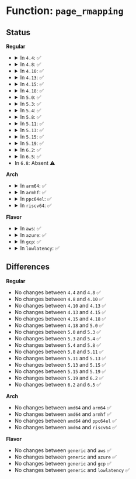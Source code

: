 # Function: <code>page_rmapping</code>

## Status
<b>Regular</b>
<ul>
<li>
<details>
<summary>In <code>4.4</code>: ✅</summary>

```c
void *page_rmapping(struct page *page);
```

**Collision:** Unique Global

**Inline:** No

**Transformation:** False

**Instances:**

```
In mm/util.c (ffffffff811ac070)
Location: mm/util.c:314
Inline: False
Direct callers:
  - mm/rmap.c:page_referenced
  - mm/ksm.c:ksm_scan_thread
  - mm/ksm.c:ksm_scan_thread
  - mm/ksm.c:ksm_scan_thread
  - mm/ksm.c:ksm_might_need_to_copy
  - mm/ksm.c:rmap_walk_ksm
  - mm/ksm.c:ksm_migrate_page
```
**Symbols:**

```
ffffffff811ac070-ffffffff811ac091: page_rmapping (STB_GLOBAL)
```
</details>
</li>
<li>
<details>
<summary>In <code>4.8</code>: ✅</summary>

```c
void *page_rmapping(struct page *page);
```

**Collision:** Unique Global

**Inline:** No

**Transformation:** False

**Instances:**

```
In mm/util.c (ffffffff811c4ce0)
Location: mm/util.c:344
Inline: False
Direct callers:
  - mm/memory.c:handle_mm_fault
  - mm/memory.c:handle_mm_fault
  - mm/memory.c:unmap_page_range
  - mm/rmap.c:page_referenced
  - mm/ksm.c:ksm_migrate_page
  - mm/ksm.c:rmap_walk_ksm
  - mm/ksm.c:ksm_might_need_to_copy
  - mm/ksm.c:ksm_scan_thread
  - mm/ksm.c:ksm_scan_thread
  - mm/ksm.c:ksm_scan_thread
```
**Symbols:**

```
ffffffff811c4ce0-ffffffff811c4d01: page_rmapping (STB_GLOBAL)
```
</details>
</li>
<li>
<details>
<summary>In <code>4.10</code>: ✅</summary>

```c
void *page_rmapping(struct page *page);
```

**Collision:** Unique Global

**Inline:** No

**Transformation:** False

**Instances:**

```
In mm/util.c (ffffffff811d4df0)
Location: mm/util.c:347
Inline: False
Direct callers:
  - mm/memory.c:unmap_page_range
  - mm/rmap.c:page_referenced
  - mm/ksm.c:ksm_migrate_page
  - mm/ksm.c:rmap_walk_ksm
  - mm/ksm.c:ksm_might_need_to_copy
  - mm/ksm.c:ksm_scan_thread
  - mm/ksm.c:ksm_scan_thread
  - mm/ksm.c:ksm_scan_thread
```
**Symbols:**

```
ffffffff811d4df0-ffffffff811d4e11: page_rmapping (STB_GLOBAL)
```
</details>
</li>
<li>
<details>
<summary>In <code>4.13</code>: ✅</summary>

```c
void *page_rmapping(struct page *page);
```

**Collision:** Unique Global

**Inline:** No

**Transformation:** False

**Instances:**

```
In mm/util.c (ffffffff811ddc40)
Location: mm/util.c:431
Inline: False
Direct callers:
  - mm/rmap.c:page_referenced
  - mm/ksm.c:ksm_migrate_page
  - mm/ksm.c:rmap_walk_ksm
  - mm/ksm.c:ksm_might_need_to_copy
  - mm/ksm.c:ksm_scan_thread
  - mm/ksm.c:ksm_scan_thread
  - mm/ksm.c:ksm_scan_thread
```
**Symbols:**

```
ffffffff811ddc40-ffffffff811ddc61: page_rmapping (STB_GLOBAL)
```
</details>
</li>
<li>
<details>
<summary>In <code>4.15</code>: ✅</summary>

```c
void *page_rmapping(struct page *page);
```

**Collision:** Unique Global

**Inline:** No

**Transformation:** False

**Instances:**

```
In mm/util.c (ffffffff811f36c0)
Location: mm/util.c:431
Inline: False
Direct callers:
  - mm/rmap.c:page_referenced
  - mm/ksm.c:ksm_migrate_page
  - mm/ksm.c:rmap_walk_ksm
  - mm/ksm.c:ksm_might_need_to_copy
  - mm/ksm.c:ksm_scan_thread
  - mm/ksm.c:ksm_scan_thread
  - mm/ksm.c:ksm_scan_thread
```
**Symbols:**

```
ffffffff811f36c0-ffffffff811f36e1: page_rmapping (STB_GLOBAL)
```
</details>
</li>
<li>
<details>
<summary>In <code>4.18</code>: ✅</summary>

```c
void *page_rmapping(struct page *page);
```

**Collision:** Unique Global

**Inline:** No

**Transformation:** False

**Instances:**

```
In mm/util.c (ffffffff81214980)
Location: mm/util.c:457
Inline: False
Direct callers:
  - mm/rmap.c:page_referenced
  - mm/ksm.c:ksm_migrate_page
  - mm/ksm.c:rmap_walk_ksm
  - mm/ksm.c:ksm_might_need_to_copy
  - mm/ksm.c:ksm_scan_thread
  - mm/ksm.c:ksm_scan_thread
  - mm/ksm.c:ksm_scan_thread
```
**Symbols:**

```
ffffffff81214980-ffffffff812149a1: page_rmapping (STB_GLOBAL)
```
</details>
</li>
<li>
<details>
<summary>In <code>5.0</code>: ✅</summary>

```c
void *page_rmapping(struct page *page);
```

**Collision:** Unique Global

**Inline:** No

**Transformation:** False

**Instances:**

```
In mm/util.c (ffffffff81227860)
Location: mm/util.c:460
Inline: False
Direct callers:
  - mm/rmap.c:page_referenced
  - mm/ksm.c:ksm_migrate_page
  - mm/ksm.c:rmap_walk_ksm
  - mm/ksm.c:ksm_might_need_to_copy
  - mm/ksm.c:ksm_scan_thread
  - mm/ksm.c:ksm_scan_thread
  - mm/ksm.c:ksm_scan_thread
```
**Symbols:**

```
ffffffff81227860-ffffffff81227881: page_rmapping (STB_GLOBAL)
```
</details>
</li>
<li>
<details>
<summary>In <code>5.3</code>: ✅</summary>

```c
void *page_rmapping(struct page *page);
```

**Collision:** Unique Global

**Inline:** No

**Transformation:** False

**Instances:**

```
In mm/util.c (ffffffff81237600)
Location: mm/util.c:503
Inline: False
Direct callers:
  - mm/rmap.c:page_referenced
  - mm/ksm.c:ksm_migrate_page
  - mm/ksm.c:reuse_ksm_page
  - mm/ksm.c:rmap_walk_ksm
  - mm/ksm.c:ksm_might_need_to_copy
  - mm/ksm.c:cmp_and_merge_page
  - mm/ksm.c:cmp_and_merge_page
  - mm/ksm.c:stable_tree_search
```
**Symbols:**

```
ffffffff81237600-ffffffff81237621: page_rmapping (STB_GLOBAL)
```
</details>
</li>
<li>
<details>
<summary>In <code>5.4</code>: ✅</summary>

```c
void *page_rmapping(struct page *page);
```

**Collision:** Unique Global

**Inline:** No

**Transformation:** False

**Instances:**

```
In mm/util.c (ffffffff81245850)
Location: mm/util.c:608
Inline: False
Direct callers:
  - mm/memory.c:fault_dirty_shared_page
  - mm/memory.c:fault_dirty_shared_page
  - mm/rmap.c:page_referenced
  - mm/ksm.c:ksm_migrate_page
  - mm/ksm.c:reuse_ksm_page
  - mm/ksm.c:rmap_walk_ksm
  - mm/ksm.c:ksm_might_need_to_copy
  - mm/ksm.c:cmp_and_merge_page
  - mm/ksm.c:cmp_and_merge_page
  - mm/ksm.c:stable_tree_search
```
**Symbols:**

```
ffffffff81245850-ffffffff81245871: page_rmapping (STB_GLOBAL)
```
</details>
</li>
<li>
<details>
<summary>In <code>5.8</code>: ✅</summary>

```c
void *page_rmapping(struct page *page);
```

**Collision:** Unique Global

**Inline:** No

**Transformation:** False

**Instances:**

```
In mm/util.c (ffffffff81273580)
Location: mm/util.c:636
Inline: False
Direct callers:
  - mm/memory.c:fault_dirty_shared_page
  - mm/memory.c:fault_dirty_shared_page
  - mm/memory.c:zap_pte_range
  - mm/memory.c:zap_pte_range
  - mm/rmap.c:page_referenced
  - mm/ksm.c:ksm_migrate_page
  - mm/ksm.c:reuse_ksm_page
  - mm/ksm.c:rmap_walk_ksm
  - mm/ksm.c:ksm_might_need_to_copy
  - mm/ksm.c:cmp_and_merge_page
  - mm/ksm.c:cmp_and_merge_page
  - mm/ksm.c:stable_tree_search
```
**Symbols:**

```
ffffffff81273580-ffffffff812735a1: page_rmapping (STB_GLOBAL)
```
</details>
</li>
<li>
<details>
<summary>In <code>5.11</code>: ✅</summary>

```c
void *page_rmapping(struct page *page);
```

**Collision:** Unique Global

**Inline:** No

**Transformation:** False

**Instances:**

```
In mm/util.c (ffffffff8127dd40)
Location: mm/util.c:649
Inline: False
Direct callers:
  - mm/memory.c:fault_dirty_shared_page
  - mm/memory.c:fault_dirty_shared_page
  - mm/memory.c:zap_pte_range
  - mm/memory.c:zap_pte_range
  - mm/rmap.c:page_referenced
  - mm/ksm.c:ksm_migrate_page
  - mm/ksm.c:rmap_walk_ksm
  - mm/ksm.c:ksm_might_need_to_copy
  - mm/ksm.c:cmp_and_merge_page
  - mm/ksm.c:cmp_and_merge_page
  - mm/ksm.c:stable_tree_search
```
**Symbols:**

```
ffffffff8127dd40-ffffffff8127dd61: page_rmapping (STB_GLOBAL)
```
</details>
</li>
<li>
<details>
<summary>In <code>5.13</code>: ✅</summary>

```c
void *page_rmapping(struct page *page);
```

**Collision:** Unique Global

**Inline:** No

**Transformation:** False

**Instances:**

```
In mm/util.c (ffffffff81282f00)
Location: mm/util.c:649
Inline: False
Direct callers:
  - mm/memory.c:fault_dirty_shared_page
  - mm/memory.c:fault_dirty_shared_page
  - mm/memory.c:zap_pte_range
  - mm/memory.c:zap_pte_range
  - mm/rmap.c:page_referenced
  - mm/ksm.c:ksm_migrate_page
  - mm/ksm.c:rmap_walk_ksm
  - mm/ksm.c:ksm_might_need_to_copy
  - mm/ksm.c:cmp_and_merge_page
  - mm/ksm.c:cmp_and_merge_page
  - mm/ksm.c:stable_tree_search
```
**Symbols:**

```
ffffffff81282f00-ffffffff81282f21: page_rmapping (STB_GLOBAL)
```
</details>
</li>
<li>
<details>
<summary>In <code>5.15</code>: ✅</summary>

```c
void *page_rmapping(struct page *page);
```

**Collision:** Unique Global

**Inline:** No

**Transformation:** False

**Instances:**

```
In mm/util.c (ffffffff812c0ff0)
Location: mm/util.c:670
Inline: False
Direct callers:
  - mm/memory.c:fault_dirty_shared_page
  - mm/memory.c:fault_dirty_shared_page
  - mm/memory.c:zap_pte_range
  - mm/memory.c:zap_pte_range
  - mm/rmap.c:page_referenced
  - mm/ksm.c:ksm_migrate_page
  - mm/ksm.c:rmap_walk_ksm
  - mm/ksm.c:ksm_might_need_to_copy
  - mm/ksm.c:cmp_and_merge_page
  - mm/ksm.c:cmp_and_merge_page
  - mm/ksm.c:stable_tree_search
```
**Symbols:**

```
ffffffff812c0ff0-ffffffff812c1011: page_rmapping (STB_GLOBAL)
```
</details>
</li>
<li>
<details>
<summary>In <code>5.19</code>: ✅</summary>

```c
void *page_rmapping(struct page *page);
```

**Collision:** Unique Global

**Inline:** No

**Transformation:** False

**Instances:**

```
In mm/util.c (ffffffff8131de70)
Location: mm/util.c:743
Inline: False
Direct callers:
  - mm/memory.c:fault_dirty_shared_page
  - mm/memory.c:fault_dirty_shared_page
```
**Symbols:**

```
ffffffff8131de70-ffffffff8131decd: page_rmapping (STB_GLOBAL)
```
</details>
</li>
<li>
<details>
<summary>In <code>6.2</code>: ✅</summary>

```c
void *page_rmapping(struct page *page);
```

**Collision:** Unique Global

**Inline:** No

**Transformation:** False

**Instances:**

```
In mm/util.c (ffffffff81391990)
Location: mm/util.c:715
Inline: False
Direct callers:
  - mm/memory.c:fault_dirty_shared_page
  - mm/memory.c:fault_dirty_shared_page
```
**Symbols:**

```
ffffffff81391990-ffffffff813919ed: page_rmapping (STB_GLOBAL)
```
</details>
</li>
<li>
<details>
<summary>In <code>6.5</code>: ✅</summary>

```c
void *page_rmapping(struct page *page);
```

**Collision:** Unique Global

**Inline:** No

**Transformation:** False

**Instances:**

```
In mm/util.c (ffffffff813c4370)
Location: mm/util.c:738
Inline: False
Direct callers:
  - mm/memory.c:fault_dirty_shared_page
  - mm/memory.c:fault_dirty_shared_page
```
**Symbols:**

```
ffffffff813c4370-ffffffff813c43dd: page_rmapping (STB_GLOBAL)
```
</details>
</li>
<li>
In <code>6.8</code>: Absent ⚠️
</li>
</ul>
<b>Arch</b>
<ul>
<li>
<details>
<summary>In <code>arm64</code>: ✅</summary>

```c
void *page_rmapping(struct page *page);
```

**Collision:** Unique Global

**Inline:** No

**Transformation:** False

**Instances:**

```
In mm/util.c (ffff8000102d8de8)
Location: mm/util.c:608
Inline: False
Direct callers:
  - mm/memory.c:fault_dirty_shared_page
  - mm/memory.c:fault_dirty_shared_page
  - mm/memory.c:unmap_page_range
  - mm/rmap.c:page_referenced
  - mm/ksm.c:ksm_migrate_page
  - mm/ksm.c:reuse_ksm_page
  - mm/ksm.c:rmap_walk_ksm
  - mm/ksm.c:ksm_might_need_to_copy
  - mm/ksm.c:cmp_and_merge_page
  - mm/ksm.c:cmp_and_merge_page
  - mm/ksm.c:stable_tree_search
```
**Symbols:**

```
ffff8000102d8de8-ffff8000102d8e24: page_rmapping (STB_GLOBAL)
```
</details>
</li>
<li>
<details>
<summary>In <code>armhf</code>: ✅</summary>

```c
void *page_rmapping(struct page *page);
```

**Collision:** Unique Global

**Inline:** No

**Transformation:** False

**Instances:**

```
In mm/util.c (c04ffffc)
Location: mm/util.c:608
Inline: False
Direct callers:
  - mm/memory.c:fault_dirty_shared_page
  - mm/memory.c:fault_dirty_shared_page
  - mm/memory.c:unmap_page_range
  - mm/rmap.c:page_referenced
  - mm/ksm.c:ksm_migrate_page
  - mm/ksm.c:reuse_ksm_page
  - mm/ksm.c:rmap_walk_ksm
  - mm/ksm.c:ksm_might_need_to_copy
  - mm/ksm.c:ksm_do_scan
  - mm/ksm.c:ksm_do_scan
  - mm/ksm.c:ksm_do_scan
```
**Symbols:**

```
c04ffffc-c0500028: page_rmapping (STB_GLOBAL)
```
</details>
</li>
<li>
<details>
<summary>In <code>ppc64el</code>: ✅</summary>

```c
void *page_rmapping(struct page *page);
```

**Collision:** Unique Global

**Inline:** No

**Transformation:** False

**Instances:**

```
In mm/util.c (c000000000398910)
Location: mm/util.c:608
Inline: False
Direct callers:
  - mm/memory.c:fault_dirty_shared_page
  - mm/memory.c:fault_dirty_shared_page
  - mm/memory.c:zap_pte_range
  - mm/memory.c:zap_pte_range
  - mm/rmap.c:page_referenced
  - mm/ksm.c:ksm_migrate_page
  - mm/ksm.c:reuse_ksm_page
  - mm/ksm.c:rmap_walk_ksm
  - mm/ksm.c:ksm_might_need_to_copy
  - mm/ksm.c:cmp_and_merge_page
  - mm/ksm.c:cmp_and_merge_page
  - mm/ksm.c:stable_tree_search
```
**Symbols:**

```
c000000000398910-c000000000398940: page_rmapping (STB_GLOBAL)
```
</details>
</li>
<li>
<details>
<summary>In <code>riscv64</code>: ✅</summary>

```c
void *page_rmapping(struct page *page);
```

**Collision:** Unique Global

**Inline:** No

**Transformation:** False

**Instances:**

```
In mm/util.c (ffffffe0001f3278)
Location: mm/util.c:608
Inline: False
Direct callers:
  - mm/memory.c:fault_dirty_shared_page
  - mm/memory.c:fault_dirty_shared_page
  - mm/memory.c:unmap_page_range
  - mm/rmap.c:page_referenced
  - mm/ksm.c:ksm_migrate_page
  - mm/ksm.c:reuse_ksm_page
  - mm/ksm.c:rmap_walk_ksm
  - mm/ksm.c:ksm_might_need_to_copy
  - mm/ksm.c:ksm_do_scan
  - mm/ksm.c:ksm_do_scan
  - mm/ksm.c:ksm_do_scan
```
**Symbols:**

```
ffffffe0001f3278-ffffffe0001f32b8: page_rmapping (STB_GLOBAL)
```
</details>
</li>
</ul>
<b>Flavor</b>
<ul>
<li>
<details>
<summary>In <code>aws</code>: ✅</summary>

```c
void *page_rmapping(struct page *page);
```

**Collision:** Unique Global

**Inline:** No

**Transformation:** False

**Instances:**

```
In mm/util.c (ffffffff8123dea0)
Location: mm/util.c:608
Inline: False
Direct callers:
  - mm/memory.c:fault_dirty_shared_page
  - mm/memory.c:fault_dirty_shared_page
  - mm/rmap.c:page_referenced
  - mm/ksm.c:ksm_migrate_page
  - mm/ksm.c:reuse_ksm_page
  - mm/ksm.c:rmap_walk_ksm
  - mm/ksm.c:ksm_might_need_to_copy
  - mm/ksm.c:cmp_and_merge_page
  - mm/ksm.c:cmp_and_merge_page
  - mm/ksm.c:stable_tree_search
```
**Symbols:**

```
ffffffff8123dea0-ffffffff8123dec1: page_rmapping (STB_GLOBAL)
```
</details>
</li>
<li>
<details>
<summary>In <code>azure</code>: ✅</summary>

```c
void *page_rmapping(struct page *page);
```

**Collision:** Unique Global

**Inline:** No

**Transformation:** False

**Instances:**

```
In mm/util.c (ffffffff81230ea0)
Location: mm/util.c:608
Inline: False
Direct callers:
  - mm/memory.c:fault_dirty_shared_page
  - mm/memory.c:fault_dirty_shared_page
  - mm/memory.c:zap_pte_range
  - mm/memory.c:zap_pte_range
  - mm/rmap.c:page_referenced
  - mm/ksm.c:ksm_migrate_page
  - mm/ksm.c:reuse_ksm_page
  - mm/ksm.c:rmap_walk_ksm
  - mm/ksm.c:ksm_might_need_to_copy
  - mm/ksm.c:cmp_and_merge_page
  - mm/ksm.c:cmp_and_merge_page
  - mm/ksm.c:stable_tree_search
```
**Symbols:**

```
ffffffff81230ea0-ffffffff81230ec1: page_rmapping (STB_GLOBAL)
```
</details>
</li>
<li>
<details>
<summary>In <code>gcp</code>: ✅</summary>

```c
void *page_rmapping(struct page *page);
```

**Collision:** Unique Global

**Inline:** No

**Transformation:** False

**Instances:**

```
In mm/util.c (ffffffff8123bc40)
Location: mm/util.c:608
Inline: False
Direct callers:
  - mm/memory.c:fault_dirty_shared_page
  - mm/memory.c:fault_dirty_shared_page
  - mm/rmap.c:page_referenced
  - mm/ksm.c:ksm_migrate_page
  - mm/ksm.c:reuse_ksm_page
  - mm/ksm.c:rmap_walk_ksm
  - mm/ksm.c:ksm_might_need_to_copy
  - mm/ksm.c:cmp_and_merge_page
  - mm/ksm.c:cmp_and_merge_page
  - mm/ksm.c:stable_tree_search
```
**Symbols:**

```
ffffffff8123bc40-ffffffff8123bc61: page_rmapping (STB_GLOBAL)
```
</details>
</li>
<li>
<details>
<summary>In <code>lowlatency</code>: ✅</summary>

```c
void *page_rmapping(struct page *page);
```

**Collision:** Unique Global

**Inline:** No

**Transformation:** False

**Instances:**

```
In mm/util.c (ffffffff8124b350)
Location: mm/util.c:608
Inline: False
Direct callers:
  - mm/memory.c:fault_dirty_shared_page
  - mm/memory.c:fault_dirty_shared_page
  - mm/rmap.c:page_referenced
  - mm/ksm.c:ksm_migrate_page
  - mm/ksm.c:reuse_ksm_page
  - mm/ksm.c:rmap_walk_ksm
  - mm/ksm.c:ksm_might_need_to_copy
  - mm/ksm.c:cmp_and_merge_page
  - mm/ksm.c:cmp_and_merge_page
  - mm/ksm.c:stable_tree_search
```
**Symbols:**

```
ffffffff8124b350-ffffffff8124b371: page_rmapping (STB_GLOBAL)
```
</details>
</li>
</ul>

## Differences
<b>Regular</b>
<ul>
<li>
No changes between <code>4.4</code> and <code>4.8</code> ✅
</li>
<li>
No changes between <code>4.8</code> and <code>4.10</code> ✅
</li>
<li>
No changes between <code>4.10</code> and <code>4.13</code> ✅
</li>
<li>
No changes between <code>4.13</code> and <code>4.15</code> ✅
</li>
<li>
No changes between <code>4.15</code> and <code>4.18</code> ✅
</li>
<li>
No changes between <code>4.18</code> and <code>5.0</code> ✅
</li>
<li>
No changes between <code>5.0</code> and <code>5.3</code> ✅
</li>
<li>
No changes between <code>5.3</code> and <code>5.4</code> ✅
</li>
<li>
No changes between <code>5.4</code> and <code>5.8</code> ✅
</li>
<li>
No changes between <code>5.8</code> and <code>5.11</code> ✅
</li>
<li>
No changes between <code>5.11</code> and <code>5.13</code> ✅
</li>
<li>
No changes between <code>5.13</code> and <code>5.15</code> ✅
</li>
<li>
No changes between <code>5.15</code> and <code>5.19</code> ✅
</li>
<li>
No changes between <code>5.19</code> and <code>6.2</code> ✅
</li>
<li>
No changes between <code>6.2</code> and <code>6.5</code> ✅
</li>
</ul>
<b>Arch</b>
<ul>
<li>
No changes between <code>amd64</code> and <code>arm64</code> ✅
</li>
<li>
No changes between <code>amd64</code> and <code>armhf</code> ✅
</li>
<li>
No changes between <code>amd64</code> and <code>ppc64el</code> ✅
</li>
<li>
No changes between <code>amd64</code> and <code>riscv64</code> ✅
</li>
</ul>
<b>Flavor</b>
<ul>
<li>
No changes between <code>generic</code> and <code>aws</code> ✅
</li>
<li>
No changes between <code>generic</code> and <code>azure</code> ✅
</li>
<li>
No changes between <code>generic</code> and <code>gcp</code> ✅
</li>
<li>
No changes between <code>generic</code> and <code>lowlatency</code> ✅
</li>
</ul>
